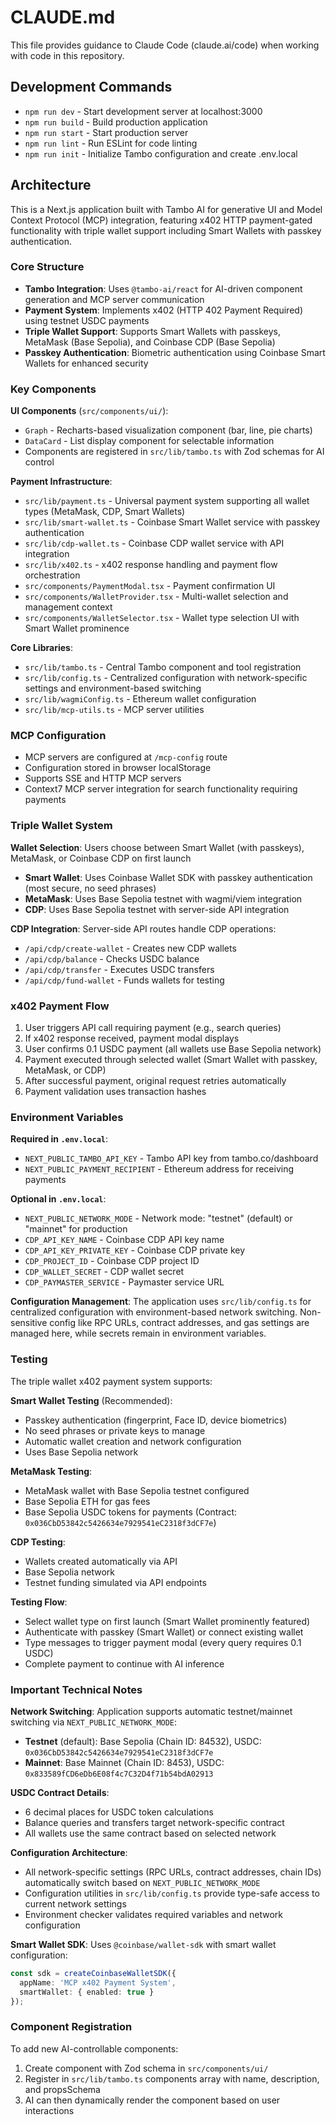# CLAUDE.md

This file provides guidance to Claude Code (claude.ai/code) when working with code in this repository.

## Development Commands

- `npm run dev` - Start development server at localhost:3000
- `npm run build` - Build production application  
- `npm run start` - Start production server
- `npm run lint` - Run ESLint for code linting
- `npm run init` - Initialize Tambo configuration and create .env.local

## Architecture

This is a Next.js application built with Tambo AI for generative UI and Model Context Protocol (MCP) integration, featuring x402 HTTP payment-gated functionality with triple wallet support including Smart Wallets with passkey authentication.

### Core Structure

- **Tambo Integration**: Uses `@tambo-ai/react` for AI-driven component generation and MCP server communication
- **Payment System**: Implements x402 (HTTP 402 Payment Required) using testnet USDC payments
- **Triple Wallet Support**: Supports Smart Wallets with passkeys, MetaMask (Base Sepolia), and Coinbase CDP (Base Sepolia)
- **Passkey Authentication**: Biometric authentication using Coinbase Smart Wallets for enhanced security

### Key Components

**UI Components** (`src/components/ui/`):
- `Graph` - Recharts-based visualization component (bar, line, pie charts)
- `DataCard` - List display component for selectable information
- Components are registered in `src/lib/tambo.ts` with Zod schemas for AI control

**Payment Infrastructure**:
- `src/lib/payment.ts` - Universal payment system supporting all wallet types (MetaMask, CDP, Smart Wallets)
- `src/lib/smart-wallet.ts` - Coinbase Smart Wallet service with passkey authentication
- `src/lib/cdp-wallet.ts` - Coinbase CDP wallet service with API integration
- `src/lib/x402.ts` - x402 response handling and payment flow orchestration  
- `src/components/PaymentModal.tsx` - Payment confirmation UI
- `src/components/WalletProvider.tsx` - Multi-wallet selection and management context
- `src/components/WalletSelector.tsx` - Wallet type selection UI with Smart Wallet prominence

**Core Libraries**:
- `src/lib/tambo.ts` - Central Tambo component and tool registration  
- `src/lib/config.ts` - Centralized configuration with network-specific settings and environment-based switching
- `src/lib/wagmiConfig.ts` - Ethereum wallet configuration
- `src/lib/mcp-utils.ts` - MCP server utilities

### MCP Configuration

- MCP servers are configured at `/mcp-config` route
- Configuration stored in browser localStorage
- Supports SSE and HTTP MCP servers
- Context7 MCP server integration for search functionality requiring payments

### Triple Wallet System

**Wallet Selection**: Users choose between Smart Wallet (with passkeys), MetaMask, or Coinbase CDP on first launch
- **Smart Wallet**: Uses Coinbase Wallet SDK with passkey authentication (most secure, no seed phrases)
- **MetaMask**: Uses Base Sepolia testnet with wagmi/viem integration  
- **CDP**: Uses Base Sepolia testnet with server-side API integration

**CDP Integration**: Server-side API routes handle CDP operations:
- `/api/cdp/create-wallet` - Creates new CDP wallets
- `/api/cdp/balance` - Checks USDC balance
- `/api/cdp/transfer` - Executes USDC transfers
- `/api/cdp/fund-wallet` - Funds wallets for testing

### x402 Payment Flow

1. User triggers API call requiring payment (e.g., search queries)
2. If x402 response received, payment modal displays
3. User confirms 0.1 USDC payment (all wallets use Base Sepolia network)
4. Payment executed through selected wallet (Smart Wallet with passkey, MetaMask, or CDP)
5. After successful payment, original request retries automatically
6. Payment validation uses transaction hashes

### Environment Variables

**Required in `.env.local`**:
- `NEXT_PUBLIC_TAMBO_API_KEY` - Tambo API key from tambo.co/dashboard
- `NEXT_PUBLIC_PAYMENT_RECIPIENT` - Ethereum address for receiving payments

**Optional in `.env.local`**:
- `NEXT_PUBLIC_NETWORK_MODE` - Network mode: "testnet" (default) or "mainnet" for production
- `CDP_API_KEY_NAME` - Coinbase CDP API key name
- `CDP_API_KEY_PRIVATE_KEY` - Coinbase CDP private key
- `CDP_PROJECT_ID` - Coinbase CDP project ID
- `CDP_WALLET_SECRET` - CDP wallet secret
- `CDP_PAYMASTER_SERVICE` - Paymaster service URL

**Configuration Management**: The application uses `src/lib/config.ts` for centralized configuration with environment-based network switching. Non-sensitive config like RPC URLs, contract addresses, and gas settings are managed here, while secrets remain in environment variables.

### Testing

The triple wallet x402 payment system supports:

**Smart Wallet Testing** (Recommended):
- Passkey authentication (fingerprint, Face ID, device biometrics)
- No seed phrases or private keys to manage
- Automatic wallet creation and network configuration
- Uses Base Sepolia network

**MetaMask Testing**:
- MetaMask wallet with Base Sepolia testnet configured
- Base Sepolia ETH for gas fees  
- Base Sepolia USDC tokens for payments (Contract: `0x036CbD53842c5426634e7929541eC2318f3dCF7e`)

**CDP Testing**:
- Wallets created automatically via API
- Base Sepolia network
- Testnet funding simulated via API endpoints

**Testing Flow**:
- Select wallet type on first launch (Smart Wallet prominently featured)
- Authenticate with passkey (Smart Wallet) or connect existing wallet
- Type messages to trigger payment modal (every query requires 0.1 USDC)
- Complete payment to continue with AI inference

### Important Technical Notes

**Network Switching**: Application supports automatic testnet/mainnet switching via `NEXT_PUBLIC_NETWORK_MODE`:
- **Testnet** (default): Base Sepolia (Chain ID: 84532), USDC: `0x036CbD53842c5426634e7929541eC2318f3dCF7e`
- **Mainnet**: Base Mainnet (Chain ID: 8453), USDC: `0x833589fCD6eDb6E08f4c7C32D4f71b54bdA02913`

**USDC Contract Details**:
- 6 decimal places for USDC token calculations
- Balance queries and transfers target network-specific contract
- All wallets use the same contract based on selected network

**Configuration Architecture**: 
- All network-specific settings (RPC URLs, contract addresses, chain IDs) automatically switch based on `NEXT_PUBLIC_NETWORK_MODE`
- Configuration utilities in `src/lib/config.ts` provide type-safe access to current network settings
- Environment checker validates required variables and network configuration

**Smart Wallet SDK**: Uses `@coinbase/wallet-sdk` with smart wallet configuration:
```typescript
const sdk = createCoinbaseWalletSDK({
  appName: 'MCP x402 Payment System',
  smartWallet: { enabled: true }
});
```

### Component Registration

To add new AI-controllable components:
1. Create component with Zod schema in `src/components/ui/`
2. Register in `src/lib/tambo.ts` components array with name, description, and propsSchema
3. AI can then dynamically render the component based on user interactions